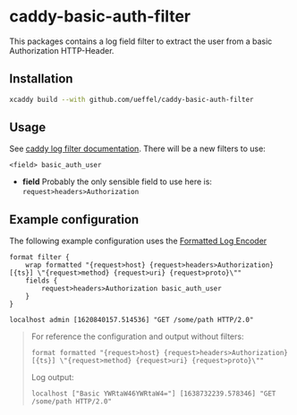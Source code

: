 # caddy-basic-auth-filter

This packages contains a log field filter to extract the user from a basic Authorization
HTTP-Header.

## Installation

```sh
xcaddy build --with github.com/ueffel/caddy-basic-auth-filter
```

## Usage

See [caddy log filter documentation](https://caddyserver.com/docs/caddyfile/directives/log#filter).
There will be a new filters to use:

```caddy-d
<field> basic_auth_user
```

* **field** Probably the only sensible field to use here is: `request>headers>Authorization`

## Example configuration

The following example configuration uses the [Formatted Log
Encoder](https://github.com/caddyserver/format-encoder)

```caddy-d
format filter {
    wrap formatted "{request>host} {request>headers>Authorization} [{ts}] \"{request>method} {request>uri} {request>proto}\""
    fields {
        request>headers>Authorization basic_auth_user
    }
}
```

```plain
localhost admin [1620840157.514536] "GET /some/path HTTP/2.0" 
```

> For reference the configuration and output without filters:
>
> ```caddy-d
> format formatted "{request>host} {request>headers>Authorization} [{ts}] \"{request>method} {request>uri} {request>proto}\""
> ```
>
> Log output:
>
> ```plain
> localhost ["Basic YWRtaW46YWRtaW4="] [1638732239.578346] "GET /some/path HTTP/2.0"
> ```
